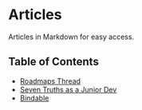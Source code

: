 # Articles
Articles in Markdown for easy access.


## Table of Contents

 - [Roadmaps Thread](https://github.com/MyrmoA/Articles/blob/master/Roadmaps%20Twitter%20Thread.md)
 - [Seven Truths as a Junior Dev](https://github.com/MyrmoA/Articles/blob/master/Seven%20Truths%20as%20a%20Junior%20Dev.md)
 - [Bindable](https://github.com/MyrmoA/Articles/blob/master/Bindable.md)


